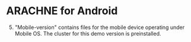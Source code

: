 # ARACHNE for Android

5.	 "Mobile-version" contains files for the mobile device operating under Mobile OS. The cluster for this demo version is preinstalled.
